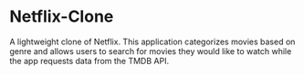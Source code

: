 # Netflix-Clone
A lightweight clone of Netflix. This application categorizes movies based on genre and allows users to search for movies they would like to watch while the app requests data from the TMDB API.
